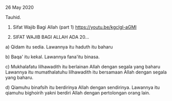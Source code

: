 
  26 May 2020

 Tauhid.

1. Sifat Wajib Bagi Allah (part 1) https://youtu.be/kgclgl-aGMI

2. SIFAT WAJIB BAGI ALLAH ADA 20...

a) Qidam itu sedia. Lawannya itu haduth itu baharu

b) Baqa' itu kekal. Lawannya fana'itu binasa.

c) Mukhalafatu lilhawadith itu berlainan Allah dengan segala yang baharu
   Lawannya itu mumathalatuhu lilhawadith itu bersamaan Allah dengan segala yang baharu.

d) Qiamuhu binafsih itu berdirinya Allah dengan sendirinya.
   Lawannya itu qiamuhu bighoirih yakni berdiri Allah dengan pertolongan orang lain.
